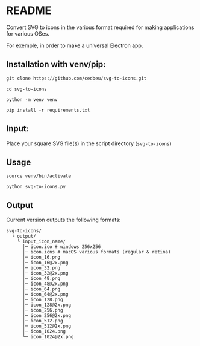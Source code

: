# README
Convert SVG to icons in the various format required for making applications for various OSes.

For exemple, in order to make a universal Electron app.

## Installation with venv/pip:
`git clone https://github.com/cedbeu/svg-to-icons.git`

`cd svg-to-icons`

`python -m venv venv`

`pip install -r requirements.txt`

## Input:
Place your square SVG file(s) in the script directory (`svg-to-icons`)

## Usage
`source venv/bin/activate`

`python svg-to-icons.py`

## Output
Current version outputs the following formats:

```
svg-to-icons/
  └ output/
    └ input_icon_name/
      │─ icon.ico # windows 256x256
      │─ icon.icns # macOS various formats (regular & retina)
      │─ icon_16.png
      │─ icon_16@2x.png
      │─ icon_32.png
      │─ icon_32@2x.png
      │─ icon_48.png
      │─ icon_48@2x.png
      │─ icon_64.png
      │─ icon_64@2x.png
      │─ icon_128.png
      │─ icon_128@2x.png
      │─ icon_256.png
      │─ icon_256@2x.png
      │─ icon_512.png
      │─ icon_512@2x.png
      │─ icon_1024.png
      └─ icon_1024@2x.png
```
